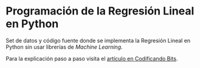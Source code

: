 # Programación de la Regresión Lineal en Python

Set de datos y código fuente donde se implementa la Regresión Lineal en Python sin usar librerías de *Machine Learning*.

Para la explicación paso a paso visita el [artículo en Codificando Bits](https://codificandobits.com/deep-learning/2018/07/23/programacion-de-la-regresion-lineal-en-python.html).
